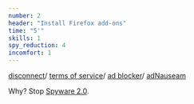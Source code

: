 ```yaml
---
number: 2
header: "Install Firefox add-ons"
time: "5'"
skills: 1
spy_reduction: 4
incomfort: 1
---
```

[disconnect](https://disconnect.me/)/
[terms of service](https://tosdr.org/)/
[ad blocker](https://github.com/gorhill/uBlock)/
[adNauseam](http://dhowe.github.io/AdNauseam)

Why? Stop [Spyware 2.0](https://aralbalkan.com/notes/spyware-2.0/).
